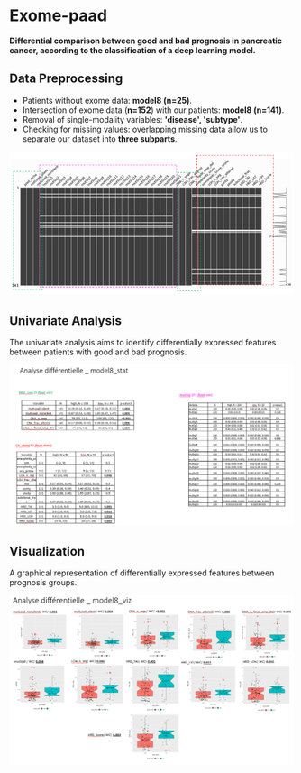 # Exome-paad  
**Differential comparison between good and bad prognosis in pancreatic cancer, according to the classification of a deep learning model.**  

## Data Preprocessing  

- Patients without exome data: **model8 (n=25)**.  
- Intersection of exome data (**n=152**) with our patients: **model8 (n=141)**.  
- Removal of single-modality variables: **'disease', 'subtype'**.  
- Checking for missing values: overlapping missing data allow us to separate our dataset into **three subparts**.  

![Missing Data Overview](https://github.com/dinaOuahbi/Exome-paad/blob/main/results/exome_missing_data.PNG)  

## Univariate Analysis  

The univariate analysis aims to identify differentially expressed features between patients with good and bad prognosis.  

![Univariate Analysis Results](https://github.com/dinaOuahbi/Exome-paad/blob/main/results/differential_analysis.PNG)  

## Visualization  

A graphical representation of differentially expressed features between prognosis groups.  

![Visualization](https://github.com/dinaOuahbi/Exome-paad/blob/main/results/differential_analysis_visualization.PNG)  
